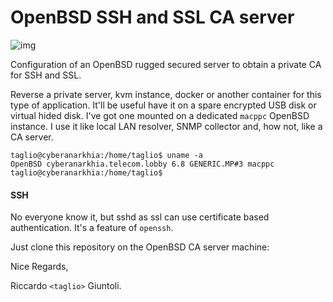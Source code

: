 # OpenBSD SSH and SSL CA server
![img](https://learnbchs.org/puffy.png)



Configuration of an OpenBSD rugged secured server to obtain a private CA for SSH and SSL.

Reverse a private server, kvm instance, docker or another container for this type of application. It'll be useful have it on a spare encrypted USB disk or virtual hided disk. I've got one mounted on a dedicated `macppc` OpenBSD instance. I use it like local LAN resolver, SNMP collector and, how not, like a CA server.

```shell
taglio@cyberanarkhia:/home/taglio$ uname -a
OpenBSD cyberanarkhia.telecom.lobby 6.8 GENERIC.MP#3 macppc
taglio@cyberanarkhia:/home/taglio$ 
```

#### SSH

No everyone know it, but sshd as ssl can use certificate based authentication. It's a feature of `openssh`. 

Just clone this repository on the OpenBSD CA server machine:

Nice Regards,

Riccardo `<taglio>` Giuntoli.



